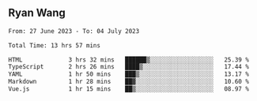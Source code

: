 ## Ryan Wang

<!--START_SECTION:waka-->

```txt
From: 27 June 2023 - To: 04 July 2023

Total Time: 13 hrs 57 mins

HTML             3 hrs 32 mins   ██████▒░░░░░░░░░░░░░░░░░░   25.39 %
TypeScript       2 hrs 26 mins   ████▒░░░░░░░░░░░░░░░░░░░░   17.44 %
YAML             1 hr 50 mins    ███▒░░░░░░░░░░░░░░░░░░░░░   13.17 %
Markdown         1 hr 28 mins    ██▓░░░░░░░░░░░░░░░░░░░░░░   10.60 %
Vue.js           1 hr 15 mins    ██▒░░░░░░░░░░░░░░░░░░░░░░   08.97 %
```

<!--END_SECTION:waka-->
